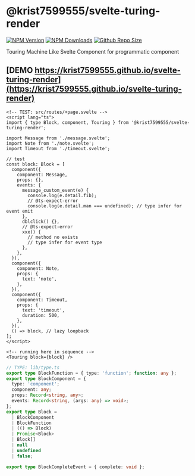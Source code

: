 # @krist7599555/svelte-turing-render

[![NPM Version](https://img.shields.io/npm/v/@krist7599555/svelte-turing-render.svg)](https://www.npmjs.com/package/@krist7599555/svelte-turing-render)
[![NPM Downloads](https://img.shields.io/npm/dt/@krist7599555/svelte-turing-render.svg)](https://www.npmjs.com/package/@krist7599555/svelte-turing-render)
[![Github Repo Size](https://img.shields.io/github/repo-size/krist7599555/svelte-turing-render.svg)](https://github.com/krist7599555/svelte-turing-render)

Touring Machine Like Svelte Component for programmatic component

## [DEMO https://krist7599555.github.io/svelte-turing-render](https://krist7599555.github.io/svelte-turing-render)

```svelte
<!-- TEST: src/routes/+page.svelte -->
<script lang="ts">
import { type Block, component, Touring } from '@krist7599555/svelte-turing-render';

import Message from './message.svelte';
import Note from './note.svelte';
import Timeout from './timeout.svelte';

// test
const block: Block = [
  component({
    component: Message,
    props: {},
    events: {
      message_custom_event(e) {
        console.log(e.detail.fib);
        // @ts-expect-error
        console.log(e.detail.man === undefined); // type infer for event emit
      },
      dblclick() {},
      // @ts-expect-error
      xxx() {
        // method no exists
        // type infer for event type
      },
    },
  }),
  component({
    component: Note,
    props: {
      text: 'note',
    },
  }),
  component({
    component: Timeout,
    props: {
      text: 'timeout',
      duration: 500,
    },
  }),
  () => block, // lazy loopback
];
</script>

<!-- running here in sequence -->
<Touring block={block} />
```

```ts
// TYPE: lib/type.ts
export type BlockFunction = { type: 'function'; function: any };
export type BlockComponent = {
  type: 'component';
  component: any;
  props: Record<string, any>;
  events: Record<string, (args: any) => void>;
};
export type Block =
  | BlockComponent
  | BlockFunction
  | (() => Block)
  | Promise<Block>
  | Block[]
  | null
  | undefined
  | false;

export type BlockCompleteEvent = { complete: void };
```
